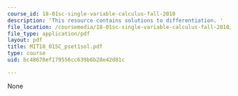 ```yaml
---
course_id: 18-01sc-single-variable-calculus-fall-2010
description: 'This resource contains solutions to differentiation. '
file_location: /coursemedia/18-01sc-single-variable-calculus-fall-2010/bc48678ef179556cc639b6b28e42d81c_MIT18_01SC_pset1sol.pdf
file_type: application/pdf
layout: pdf
title: MIT18_01SC_pset1sol.pdf
type: course
uid: bc48678ef179556cc639b6b28e42d81c

---
```

None